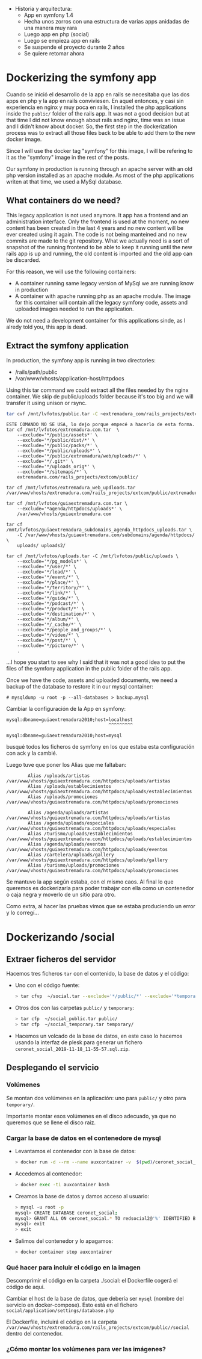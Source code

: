 * Historia y arquitectura:
  * App en symfony 1.4
  * Hecha unos zorros con una estructura de varias apps anidadas de una manera muy rara
  * Luego app en php (social)
  * Luego se empieza app en rails
  * Se suspende el proyecto durante 2 años
  * Se quiere retomar ahora

# Dockerizing the symfony app

Cuando se inició el desarrollo de la app en rails se necesitaba que las dos apps en php y la app en rails conviviesen.
En aquel entonces, y casi sin experiencia en nginx y muy poca en rails, I installed the php applications
inside the ```public/``` folder of the rails app. It was not a good decision but at that time I did not know
enough about rails and nginx, time was an issue and I didn't know about docker.
So, the first step in the dockerization process was to
extract all those files back to be able to add them to the new docker image. 

Since I will use the docker tag "symfony" for this image, I will be refering to it as the "symfony" image in the rest of the 
posts.

Our symfony in production is running through an apache server with an old php version installed as an apache module. 
As most of the php applications writen at that time, we used a MySql database.

## What containers do we need?

This legacy application is not used anymore. It app has a frontend and an administration interface. Only the frontend is 
used at the moment, no new content has been created in the last 4 years and no new content will be ever created
using it again. The code is not being manteined and no new commits are made to the git repository.
What we actually need is a sort of snapshot of the running frontend to be able to keep it running until the
new rails app is up and running, the old content is imported and the old app can be discarded. 


For this reason, we will use the following containers:
- A container running same legacy version of MySql we are running know in production
- A container with apache running php as an apache module. The image for this container will contain all the 
  legacy symfony code, assets and uploaded images needed to run the application.

We do not need a development container for this applications sinde, as I alredy told you, this app is dead.

## Extract the symfony application

In production, the symfony app is running in two directories:

- /rails/path/public
- /var/www/vhosts/application-host/httpdocs

Using this tar command we could extract all the files needed by the nginx container. We skip de public/uploads folder
because it's too big and we will transfer it using unison or rsync.


```bash
tar cvf /mnt/lvfotos/public.tar -C ~extremadura_com/rails_projects/extcom --exclude='public/uploads/*' --exclude='*/.git/*' --exclude='*.php' --exclude='*.yml' --exclude='*.xml' --exclude='*.cache' public/
```

```
ESTE COMANDO NO SE USA, lo dejo porque empecé a hacerlo de esta forma.
tar cf /mnt/lvfotos/extremadura.com.tar  \
    --exclude='*/public/assets*' \
    --exclude='*/public/dist/*' \
    --exclude='*/public/packs/*' \
    --exclude='*/public/uploads*' \
    --exclude='*/public/extremadura/web/uploads/*' \
    --exclude='*/.git*' \
    --exclude='*/uploads_orig*' \
    --exclude='*/sitemaps/*' \
    extremadura.com/rails_projects/extcom/public/

tar cf /mnt/lvfotos/extremadura_web_updloads.tar /var/www/vhosts/extremadura.com/rails_projects/extcom/public/extremadura/web/uploads/

tar cf /mnt/lvfotos/guiaextremadura.com.tar \
    --exclude='*agenda/httpdocs/uploads*' \  
    /var/www/vhosts/guiaextremadura.com

tar cf /mnt/lvfotos/guiaextremadura_subdomains_agenda_httpdocs_uploads.tar \
    -C /var/www/vhosts/guiaextremadura.com/subdomains/agenda/httpdocs/ \
    uploads/ uploads2/

tar cf /mnt/lvfotos/uploads.tar -C /mnt/lvfotos/public/uploads \
    --exclude='*/pg_models*' \ 
    --exclude='*/user/*' \
    --exclude='*/lead/*' \
    --exclude='*/event/*' \ 
    --exclude='*/place/*' \
    --exclude='*/territory/*' \
    --exclude='*/link/*' \
    --exclude='*/guide/*' \
    --exclude='*/podcast/*' \
    --exclude='*/product/*' \
    --exclude='*/destination/*' \
    --exclude='*/album/*' \
    --exclude='*/_cache/*' \
    --exclude='*/people_and_groups/*' \
    --exclude='*/video/*' \
    --exclude='*/post/*' \
    --exclude='*/picture/*' \
    .
```

...I hope you start to see why I said that it was not a good idea to put the files of the symfony application in
the public folder of the rails app.

Once we have the code, assets and uploaded documents, we need a backup of the database to restore it in our mysql container:

```
# mysqldump -u root -p --all-databases > backup.mysql
```


Cambiar la configuración de la App en symfony:

```
mysql:dbname=guiaextremadura2010;host=localhost 
                                      ^^^^^^^^^

mysql:dbname=guiaextremadura2010;host=mysql
```

busqué todos los ficheros de symfony en los que estaba esta configuración con ack y la cambié.

Luego tuve que poner los Alias que me faltaban:

```
        Alias /uploads/artistas /var/www/vhosts/guiaextremadura.com/httpdocs/uploads/artistas
        Alias /uploads/establecimientos /var/www/vhosts/guiaextremadura.com/httpdocs/uploads/establecimientos
        Alias /uploads/promociones /var/www/vhosts/guiaextremadura.com/httpdocs/uploads/promociones

        Alias /agenda/uploads/artistas /var/www/vhosts/guiaextremadura.com/httpdocs/uploads/artistas
        Alias /agenda/uploads/especiales /var/www/vhosts/guiaextremadura.com/httpdocs/uploads/especiales
        Alias /turismo/uploads/establecimientos /var/www/vhosts/guiaextremadura.com/httpdocs/uploads/establecimientos
        Alias /agenda/uploads/eventos /var/www/vhosts/guiaextremadura.com/httpdocs/uploads/eventos
        Alias /cartelera/uploads/gallery /var/www/vhosts/guiaextremadura.com/httpdocs/uploads/gallery
        Alias /turismo/uploads/promociones /var/www/vhosts/guiaextremadura.com/httpdocs/uploads/promociones
```

Se mantuvo la app según estaba, con el mismo caos. Al final lo que queremos es dockerizarla para poder trabajar con ella
como un contenedor o caja negra y moverlo de un sitio para otro.

Como extra, al hacer las pruebas vimos que se estaba produciendo un error y lo corregí...


# Dockerizando /social

## Extraer ficheros del servidor
 
Hacemos tres ficheros `tar` con el contenido, la base de datos y el código:

* Uno con el código fuente:
  ```bash
  > tar cfvp  ~/social.tar --exclude='*/public/*' --exclude='*temporary/*' --exclude='*/.git*' .
  ```
* Otros dos con las carpetas `public/` y `temporary`:
   ```bash
   > tar cfp  ~/social_public.tar public/
   > tar cfp  ~/social_temporary.tar temporary/ 
   ```
* Hacemos un volcado de la base de datos, en este caso lo hacemos usando la interfaz de plesk para generar un fichero
  `ceronet_social_2019-11-18_11-55-57.sql.zip`.

## Desplegando el servicio

### Volúmenes

Se montan dos volúmenes en la aplicación: uno para `public/` y otro para `temporary/`.

Importante montar esos volúmenes en el disco adecuado, ya que no queremos que se llene el disco raiz.

### Cargar la base de datos en el contenedore de mysql

* Levantamos el contenedor con la base de datos:
  ```bash
  > docker run -d --rm --name auxcontainer -v  $(pwd)/ceronet_social_2019-11-18_11-55-57.sql:/tmp/ceronet_social_2019-11-18_11-55-57.sql -v $(pwd)/docker-data/mysql-5.5.37/:/var/lib/mysql mysql/mysql-server:5.5
  ```
* Accedemos al contenedor:
  ```bash
  > docker exec -ti auxcontainer bash
  ```
* Creamos la base de datos y damos acceso al usuario:
  ```bash
  > mysql -u root -p
  mysql> CREATE DATABASE ceronet_social;
  mysql> GRANT ALL ON ceronet_social.* TO redsocial2@'%' IDENTIFIED BY 'password';
  mysql> exit
  > exit
  ```
* Salimos del contenedor y lo apagamos:
  ```bash
  > docker container stop auxcontainer
  ```

### Qué hacer para incluir el código en la imagen

Descomprimir el código en la carpeta ./social: el Dockerfile cogerá el código de aquí.

Cambiar el host de la base de datos, que debería ser `mysql` (nombre del servicio en docker-compose). Esto está en el fichero
`social/application/settings/database.php`

El Dockerfile, incluirá el código en la carpeta `/var/www/vhosts/extremadura.com/rails_projects/extcom/public//social` dentro
del contenedor.

### ¿Cómo montar los volúmenes para ver las imágenes?
